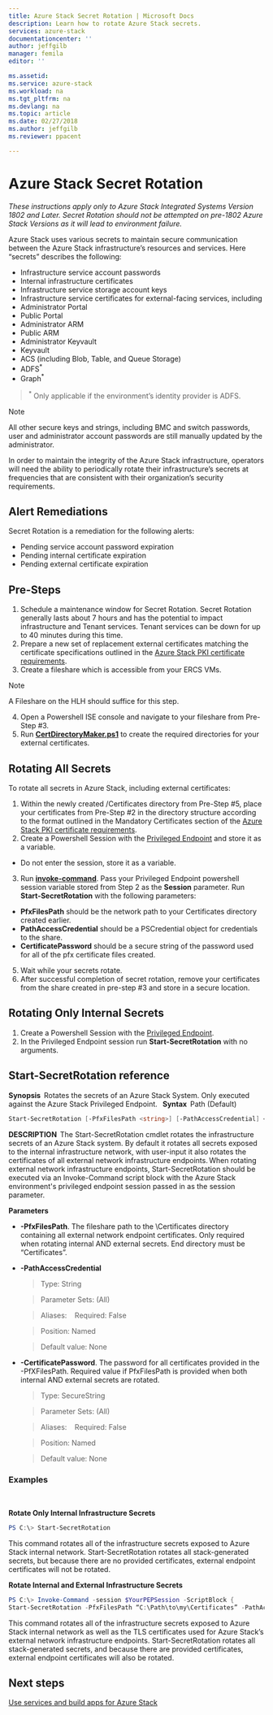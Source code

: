 ```yaml
---
title: Azure Stack Secret Rotation | Microsoft Docs
description: Learn how to rotate Azure Stack secrets. 
services: azure-stack
documentationcenter: ''
author: jeffgilb
manager: femila
editor: ''

ms.assetid: 
ms.service: azure-stack
ms.workload: na
ms.tgt_pltfrm: na
ms.devlang: na
ms.topic: article
ms.date: 02/27/2018
ms.author: jeffgilb
ms.reviewer: ppacent

---
```

# Azure Stack Secret Rotation

*These instructions apply only to Azure Stack Integrated Systems Version 1802 and Later. Secret Rotation should not be attempted on pre-1802 Azure Stack Versions as it will lead to environment failure.*

Azure Stack uses various secrets to maintain secure communication between the Azure Stack infrastructure’s resources and services. Here “secrets” describes the following: 
- Infrastructure service account passwords 
- Internal infrastructure certificates 
- Infrastructure service storage account keys 
- Infrastructure service certificates for external-facing services, including 
- Administrator Portal 
- Public Portal 
- Administrator ARM 
- Public ARM 
- Administrator Keyvault 
- Keyvault 
- ACS (including Blob, Table, and Queue Storage) 
- ADFS<sup>*</sup>  
- Graph<sup>*</sup>

> <sup>*</sup> Only applicable if the environment’s identity provider is ADFS.

> [!NOTE]
> All other secure keys and strings, including BMC and switch passwords, user and administrator account passwords are still manually updated by the administrator. 

In order to maintain the integrity of the Azure Stack infrastructure, operators will need the ability to periodically rotate their infrastructure’s secrets at frequencies that are consistent with their organization’s security requirements. 

## Alert Remediations 
Secret Rotation is a remediation for the following alerts: 
- Pending service account password expiration 
- Pending internal certificate expiration 
- Pending external certificate expiration 


## Pre-Steps 
1. Schedule a maintenance window for Secret Rotation. Secret Rotation generally lasts about 7 hours and has the potential to impact infrastructure and Tenant services. Tenant services can be down for up to 40 minutes during this time. 
2. Prepare a new set of replacement external certificates matching the certificate specifications outlined in the [Azure Stack PKI certificate requirements](https://docs.microsoft.com/azure/azure-stack/azure-stack-pki-certs). 
3. Create a fileshare which is accessible from your ERCS VMs. 
  > [!NOTE]
  > A Fileshare on the HLH should suffice for this step.
4. Open a Powershell ISE console and navigate to your fileshare from Pre-Step #3. 
5. Run **[CertDirectoryMaker.ps1](http://www.aka.ms/azssecretrotationhelper)** to create the required directories for your external certificates.

## Rotating All Secrets 
To rotate all secrets in Azure Stack, including external certificates: 

1. Within the newly created /Certificates directory from Pre-Step #5, place your certificates from Pre-Step #2 in the directory structure according to the format outlined in the Mandatory Certificates section of the [Azure Stack PKI certificate requirements](https://docs.microsoft.com/azure/azure-stack/azure-stack-pki-certs#mandatory-certificates). 
2. Create a Powershell Session with the [Privileged Endpoint](https://docs.microsoft.com/azure/azure-stack/azure-stack-privileged-endpoint) and store it as a variable.
  - Do not enter the session, store it as a variable.
3. Run **[invoke-command](https://docs.microsoft.com/powershell/module/microsoft.powershell.core/invoke-command?view=powershell-5.1)**. Pass your Privileged Endpoint powershell session variable stored from Step 2 as the **Session** parameter. Run **Start-SecretRotation** with the following parameters:
- **PfxFilesPath** should be the network path to your Certificates directory created earlier.  
- **PathAccessCredential** should be a PSCredential object for credentials to the share. 
- **CertificatePassword** should be a secure string of the password used for all of the pfx certificate files created.
5. Wait while your secrets rotate.
6. After successful completion of secret rotation, remove your certificates from the share created in pre-step #3 and store in a secure location. 

## Rotating Only Internal Secrets 
1. Create a Powershell Session with the [Privileged Endpoint](https://docs.microsoft.com/azure/azure-stack/azure-stack-privileged-endpoint).
2. In the Privileged Endpoint session run **Start-SecretRotation** with no arguments.

## Start-SecretRotation reference 
**Synopsis**  
Rotates the secrets of an Azure Stack System. Only executed against the Azure Stack Privileged Endpoint.
  
**Syntax**  
Path (Default)  
```powershell
Start-SecretRotation [-PfxFilesPath <string>] [-PathAccessCredential] <PSCredential> [-CertificatePassword <SecureString>]  
```
**DESCRIPTION**  
The Start-SecretRotation cmdlet rotates the infrastructure secrets of an Azure Stack system. By default it rotates all secrets exposed to the internal infrastructure network, with user-input it also rotates the certificates of all external network infrastructure endpoints. When rotating external network infrastructure endpoints, Start-SecretRotation should be executed via an Invoke-Command script block with the Azure Stack environment's privileged endpoint session passed in as the session parameter.
 
**Parameters**

- **-PfxFilesPath**. The fileshare path to the \Certificates directory containing all external network endpoint certificates. Only required when rotating internal AND external secrets. End directory must be “Certificates”.
- **-PathAccessCredential**
    > Type: String  

    > Parameter Sets: (All)  

    > Aliases:   
  
    > Required: False  

    > Position: Named  

    > Default value: None  
  
- **-CertificatePassword**. The password for all certificates provided in the -PfXFilesPath. Required value if PfxFilesPath is provided when both internal AND external secrets are rotated.  
    > Type: SecureString

    > Parameter Sets: (All)

    > Aliases:   
  
    > Required: False  

    > Position: Named  

    > Default value: None  

### Examples
 
 
**Rotate Only Internal Infrastructure Secrets**

```powershell  
PS C:\> Start-SecretRotation  
```

This command rotates all of the infrastructure secrets exposed to Azure Stack internal network. Start-SecretRotation rotates all stack-generated secrets, but because there are no provided certificates, external endpoint certificates will not be rotated.  

**Rotate Internal and External Infrastructure Secrets**
  
```powershell
PS C:\> Invoke-Command -session $YourPEPSession -ScriptBlock { 
Start-SecretRotation -PfxFilesPath “C:\Path\to\my\Certificates” -PathAccessCredential $share_credential -CertificatePassword “Password” } 
```

This command rotates all of the infrastructure secrets exposed to Azure Stack internal network as well as the TLS certificates used for Azure Stack’s external network infrastructure endpoints. Start-SecretRotation rotates all stack-generated secrets, and because there are provided certificates, external endpoint certificates will also be rotated.  

## Next steps

[Use services and build apps for Azure Stack](azure-stack-considerations.md)
